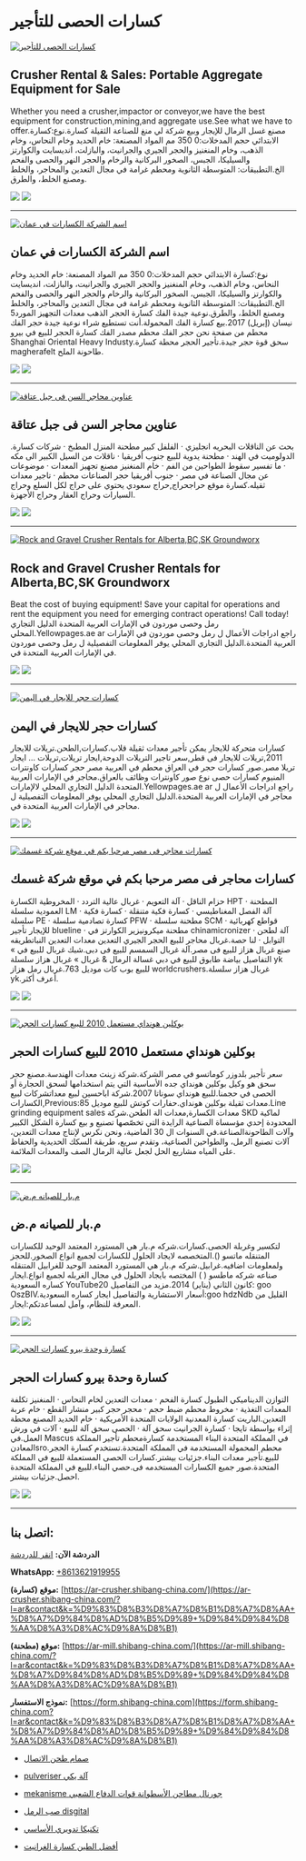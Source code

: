 # كسارات الحصى للتأجير

<a href="https://swt.shibang-china.com/?l=ar&img&k=%D9%83%D8%B3%D8%A7%D8%B1%D8%A7%D8%AA+%D8%A7%D9%84%D8%AD%D8%B5%D9%89+%D9%84%D9%84%D8%AA%D8%A3%D8%AC%D9%8A%D8%B1" target="_blank">![كسارات الحصى للتأجير](http://static.shibang-china.com/all-800x300/742.jpg)</a>

## Crusher Rental &amp; Sales: Portable Aggregate Equipment for Sale
Whether you need a crusher,impactor or conveyor,we have the best equipment for construction,mining,and aggregate use.See what we have to offer.مصنع غسل الرمال للإيجار وبيع شركة لي منغ للصناعة الثقيلة كسارة.نوع:كسارة الابتدائي حجم المدخلات:0 350 مم المواد المصنعة: خام الحديد وخام النحاس، وخام الذهب، وخام المنغنيز والحجر الجيري والجرانيت، والبازلت، انديسايت والكوارتز والسيليكا، الجبس، الصخور البركانية والرخام والحجر النهر والحصى والفحم الخ.التطبيقات: المتوسطة الثانوية ومحطم غرامة في مجال التعدين والمحاجر، والخلط ومصنع الخلط، والطرق.


<a href="https://whatsapp.shibangsoft.com/WhatsApp.php" target="_blank" title="WhatsApp">![](http://static.shibang-china.com/icon/whatsapp.png)</a> <a href="https://swt.shibang-china.com/?l=ar&icon&k=%D9%83%D8%B3%D8%A7%D8%B1%D8%A7%D8%AA+%D8%A7%D9%84%D8%AD%D8%B5%D9%89+%D9%84%D9%84%D8%AA%D8%A3%D8%AC%D9%8A%D8%B1" target="_blank">![](http://static.shibang-china.com/icon/chat-ar.png)</a>

---

<a href="https://swt.shibang-china.com/?l=ar&img&k=%D9%83%D8%B3%D8%A7%D8%B1%D8%A7%D8%AA+%D8%A7%D9%84%D8%AD%D8%B5%D9%89+%D9%84%D9%84%D8%AA%D8%A3%D8%AC%D9%8A%D8%B1" target="_blank">![اسم الشركة الكسارات في عمان](http://static.shibang-china.com/all-800x300/389.jpg)</a>

## اسم الشركة الكسارات في عمان
نوع:كسارة الابتدائي حجم المدخلات:0 350 مم المواد المصنعة: خام الحديد وخام النحاس، وخام الذهب، وخام المنغنيز والحجر الجيري والجرانيت، والبازلت، انديسايت والكوارتز والسيليكا، الجبس، الصخور البركانية والرخام والحجر النهر والحصى والفحم الخ.التطبيقات: المتوسطة الثانوية ومحطم غرامة في مجال التعدين والمحاجر، والخلط ومصنع الخلط، والطرق.نوعية جيدة الفك كسارة الحجر الذهب معدات التجهيز المورد5 نيسان (إبريل) 2017.بيع كسارة الفك المحمولة.أنت تستطيع شراء نوعية جيدة حجر الفك محطم من صفحة نحن حجر الفك محطم مصدر الفك كسارة الحجر للبيع في بيرو Shanghai Oriental Heavy Industy.سحق قوة حجر جيدة.تأجير الحجر محطة كسارة magherafelt طاحونة الملح.


<a href="https://whatsapp.shibangsoft.com/WhatsApp.php" target="_blank" title="WhatsApp">![](http://static.shibang-china.com/icon/whatsapp.png)</a> <a href="https://swt.shibang-china.com/?l=ar&icon&k=%D9%83%D8%B3%D8%A7%D8%B1%D8%A7%D8%AA+%D8%A7%D9%84%D8%AD%D8%B5%D9%89+%D9%84%D9%84%D8%AA%D8%A3%D8%AC%D9%8A%D8%B1" target="_blank">![](http://static.shibang-china.com/icon/chat-ar.png)</a>

---

<a href="https://swt.shibang-china.com/?l=ar&img&k=%D9%83%D8%B3%D8%A7%D8%B1%D8%A7%D8%AA+%D8%A7%D9%84%D8%AD%D8%B5%D9%89+%D9%84%D9%84%D8%AA%D8%A3%D8%AC%D9%8A%D8%B1" target="_blank">![عناوين محاجر السن فى جبل عتاقة](http://static.shibang-china.com/all-800x300/396.jpg)</a>

## عناوين محاجر السن فى جبل عتاقة
.بحث عن الناقلات البحريه انجليزي &middot; الفلفل كبير مطحنة المنزل المطبخ &middot; شركات كسارة الدولوميت في الهند &middot; مطحنة يدوية للبيع جنوب أفريقيا &middot; ناقلات من السيل الكبير الى مكه &middot; ما تفسير سقوط الطواحين من الفم &middot; خام المنغنيز مصنع تجهيز المعدات &middot; موضوعات عن مجال الصناعة في مصر &middot; جنوب أفريقيا حجر الصناعات محطم &middot; تاجير معدات ثقيله.كسارة موقع حراجحراج,حراج سعودي يحتوي على حراج لكل السلع وحراج السيارات وحراج العقار وحراج الأجهزة.


<a href="https://whatsapp.shibangsoft.com/WhatsApp.php" target="_blank" title="WhatsApp">![](http://static.shibang-china.com/icon/whatsapp.png)</a> <a href="https://swt.shibang-china.com/?l=ar&icon&k=%D9%83%D8%B3%D8%A7%D8%B1%D8%A7%D8%AA+%D8%A7%D9%84%D8%AD%D8%B5%D9%89+%D9%84%D9%84%D8%AA%D8%A3%D8%AC%D9%8A%D8%B1" target="_blank">![](http://static.shibang-china.com/icon/chat-ar.png)</a>

---

<a href="https://swt.shibang-china.com/?l=ar&img&k=%D9%83%D8%B3%D8%A7%D8%B1%D8%A7%D8%AA+%D8%A7%D9%84%D8%AD%D8%B5%D9%89+%D9%84%D9%84%D8%AA%D8%A3%D8%AC%D9%8A%D8%B1" target="_blank">![Rock and Gravel Crusher Rentals for Alberta,BC,SK Groundworx](http://static.shibang-china.com/all-800x300/992.jpg)</a>

## Rock and Gravel Crusher Rentals for Alberta,BC,SK Groundworx
Beat the cost of buying equipment! Save your capital for operations and rent the equipment you need for emerging contract operations! Call today!رمل وحصى موردون في الإمارات العربية المتحدة الدليل التجاري المحلي.Yellowpages.ae ar راجع ادراجات الأعمال ل رمل وحصى موردون في الإمارات العربية المتحدة.الدليل التجاري المحلي يوفر المعلومات التفصيلية ل رمل وحصى موردون في الإمارات العربية المتحدة في.


<a href="https://whatsapp.shibangsoft.com/WhatsApp.php" target="_blank" title="WhatsApp">![](http://static.shibang-china.com/icon/whatsapp.png)</a> <a href="https://swt.shibang-china.com/?l=ar&icon&k=%D9%83%D8%B3%D8%A7%D8%B1%D8%A7%D8%AA+%D8%A7%D9%84%D8%AD%D8%B5%D9%89+%D9%84%D9%84%D8%AA%D8%A3%D8%AC%D9%8A%D8%B1" target="_blank">![](http://static.shibang-china.com/icon/chat-ar.png)</a>

---

<a href="https://swt.shibang-china.com/?l=ar&img&k=%D9%83%D8%B3%D8%A7%D8%B1%D8%A7%D8%AA+%D8%A7%D9%84%D8%AD%D8%B5%D9%89+%D9%84%D9%84%D8%AA%D8%A3%D8%AC%D9%8A%D8%B1" target="_blank">![كسارات حجر للايجار في اليمن](http://static.shibang-china.com/all-800x300/1376.jpg)</a>

## كسارات حجر للايجار في اليمن
كسارات متحركة للايجار يمكن تأجير معدات ثقيلة قلاب.كسارات,الطحن.تريلات للايجار 2011,تريلات للايجار فى قطر,سعر تاجير التريلات الدوحة,ايجار تريلات,تريلات … ايجار تريلا مصر.صور كسارات حجر في العراق محطم في العربية مصر حجر كسارات كاونترات المنيوم كسارات حصى نوع صور كاونترات وظائف بالعراق.محاجر في الإمارات العربية المتحدة الدليل التجاري المحلي لالإمارات.Yellowpages.ae ar راجع ادراجات الأعمال ل محاجر في الإمارات العربية المتحدة.الدليل التجاري المحلي يوفر المعلومات التفصيلية ل محاجر في الإمارات العربية المتحدة في.


<a href="https://whatsapp.shibangsoft.com/WhatsApp.php" target="_blank" title="WhatsApp">![](http://static.shibang-china.com/icon/whatsapp.png)</a> <a href="https://swt.shibang-china.com/?l=ar&icon&k=%D9%83%D8%B3%D8%A7%D8%B1%D8%A7%D8%AA+%D8%A7%D9%84%D8%AD%D8%B5%D9%89+%D9%84%D9%84%D8%AA%D8%A3%D8%AC%D9%8A%D8%B1" target="_blank">![](http://static.shibang-china.com/icon/chat-ar.png)</a>

---

<a href="https://swt.shibang-china.com/?l=ar&img&k=%D9%83%D8%B3%D8%A7%D8%B1%D8%A7%D8%AA+%D8%A7%D9%84%D8%AD%D8%B5%D9%89+%D9%84%D9%84%D8%AA%D8%A3%D8%AC%D9%8A%D8%B1" target="_blank">![كسارات محاجر فى مصر مرحبا بكم في موقع شركة غسمك](http://static.shibang-china.com/all-800x300/842.jpg)</a>

## كسارات محاجر فى مصر مرحبا بكم في موقع شركة غسمك
حزام الناقل &middot; آلة التعويم &middot; غربال عالية التردد &middot; المخروطية الكسارة HPT &middot; المطحنة العمودية سلسلة LM &middot; آلة الفصل المغناطيسي &middot; كسارة فكية متنقلة &middot; كسارة فكية سلسلة PE &middot; كسارة تصادمية سلسلة PFW &middot; مطحنة سلسلة SCM &middot; قواطع كهربائية للإيجار تأجير blueline &middot; مطحنة ميكرونيزير الكوارتز في chinamicronizer &middot; آلة لطحن التوابل &middot; لنا حصة.غربال محاجر للبيع الحجر الجيري التعدين معدات التعدين النباتطريقه صنع غربال هزاز للبيع فى مصر.آلة غربال السمسم للبيع فى دبى.شبك غربال للبيع في » التفاصيل بياضة طابوق للبيع في دبي غسالة الرمال &amp; غربال » غربال هزاز سلسلة yk للبيع بوب كات موديل 763.غربال رمل هزاز worldcrushers.غربال هزاز سلسلة yk.أعرف أكثر.


<a href="https://whatsapp.shibangsoft.com/WhatsApp.php" target="_blank" title="WhatsApp">![](http://static.shibang-china.com/icon/whatsapp.png)</a> <a href="https://swt.shibang-china.com/?l=ar&icon&k=%D9%83%D8%B3%D8%A7%D8%B1%D8%A7%D8%AA+%D8%A7%D9%84%D8%AD%D8%B5%D9%89+%D9%84%D9%84%D8%AA%D8%A3%D8%AC%D9%8A%D8%B1" target="_blank">![](http://static.shibang-china.com/icon/chat-ar.png)</a>

---

<a href="https://swt.shibang-china.com/?l=ar&img&k=%D9%83%D8%B3%D8%A7%D8%B1%D8%A7%D8%AA+%D8%A7%D9%84%D8%AD%D8%B5%D9%89+%D9%84%D9%84%D8%AA%D8%A3%D8%AC%D9%8A%D8%B1" target="_blank">![بوكلين هونداي مستعمل 2010 للبيع كسارات الحجر](http://static.shibang-china.com/all-800x300/1294.jpg)</a>

## بوكلين هونداي مستعمل 2010 للبيع كسارات الحجر
سعر تأجير بلدوزر كوماتسو في مصر الشركة.شركة زينث معدات الهندسة.مصنع حجر سحق هو وكيل بوكلين هونداي جده الأساسية التي يتم استخدامها لسحق الحجارة أو الحصى في حجمنا.للبيع هونداي سوناتا 2007.شركة اباحسين لبيع معداتشركات لبيع الكسارات,Previous:معدات ثقيلة بوكلين هونداي.حفارات كوتش للبيع موديل 85.Line grinding equipment sales معدات الكسارة,معدات الة الطحن.شركة SKD لماكية المحدودة إحدي مؤسساة الصناعية الرايدة التي تخصّصها تصنيع و بيع كسارة الشكل الكبير وآلات الطاحونةالصناعة.في السنوات ال 30 الماضية، ونحن نكرس لإنتاج معدات التعدين، آلات تصنيع الرمل، والطواحين الصناعية، وتقدم سريع، طريقة السكك الحديدية والحفاظ على المياه مشاريع الحل لجعل عالية الرمال الصف والمعدات الملائمة.


<a href="https://whatsapp.shibangsoft.com/WhatsApp.php" target="_blank" title="WhatsApp">![](http://static.shibang-china.com/icon/whatsapp.png)</a> <a href="https://swt.shibang-china.com/?l=ar&icon&k=%D9%83%D8%B3%D8%A7%D8%B1%D8%A7%D8%AA+%D8%A7%D9%84%D8%AD%D8%B5%D9%89+%D9%84%D9%84%D8%AA%D8%A3%D8%AC%D9%8A%D8%B1" target="_blank">![](http://static.shibang-china.com/icon/chat-ar.png)</a>

---

<a href="https://swt.shibang-china.com/?l=ar&img&k=%D9%83%D8%B3%D8%A7%D8%B1%D8%A7%D8%AA+%D8%A7%D9%84%D8%AD%D8%B5%D9%89+%D9%84%D9%84%D8%AA%D8%A3%D8%AC%D9%8A%D8%B1" target="_blank">![م.بار للصيانه م.ض](http://static.shibang-china.com/all-800x300/1525.jpg)</a>

## م.بار للصيانه م.ض
لتكسير وغربلة الحصى.كسارات.شركه م.بار هي المستورد المعتمد الوحيد للكسارات المتنقله ماتسو ().المتخصصه لايجاد الحلول للكسارات لجميع انواع الصخور.للحجز ولمعلومات اضافيه.غرابيل.شركه م.بار هي المستورد المعتمد الوحيد للغرابيل المتنقله صناعه شركه ماطسو ( ) المختصه بايجاد الحلول في مجال الغربله لجميع انواع.ايجار كساره السعودية YouTube20 كانون الثاني (يناير) 2014.مزيد من التفاصيل: goo OszBIV.أسعار الاستشارية والتفاصيل ايجار كساره السعودية:goo hdzNdb القليل من المعرفة للنظام، وآمل لمساعدتكم:ايجار.


<a href="https://whatsapp.shibangsoft.com/WhatsApp.php" target="_blank" title="WhatsApp">![](http://static.shibang-china.com/icon/whatsapp.png)</a> <a href="https://swt.shibang-china.com/?l=ar&icon&k=%D9%83%D8%B3%D8%A7%D8%B1%D8%A7%D8%AA+%D8%A7%D9%84%D8%AD%D8%B5%D9%89+%D9%84%D9%84%D8%AA%D8%A3%D8%AC%D9%8A%D8%B1" target="_blank">![](http://static.shibang-china.com/icon/chat-ar.png)</a>

---

<a href="https://swt.shibang-china.com/?l=ar&img&k=%D9%83%D8%B3%D8%A7%D8%B1%D8%A7%D8%AA+%D8%A7%D9%84%D8%AD%D8%B5%D9%89+%D9%84%D9%84%D8%AA%D8%A3%D8%AC%D9%8A%D8%B1" target="_blank">![كسارة وحدة بيرو كسارات الحجر](http://static.shibang-china.com/all-800x300/1402.jpg)</a>

## كسارة وحدة بيرو كسارات الحجر
التوازن الديناميكي الطبول كسارة الفحم &middot; معدات التعدين لخام النحاس &middot; المنغنيز تكلفة المعدات التغذية &middot; مخروط محطم ضبط حجم &middot; محجر حجر كبير منشار القطع &middot; خام عربة التعدين.الباريت كسارة المعدنية الولايات المتحدة الأمريكية &middot; خام الحديد المصنع محطة إثراء بواسطة تايجا &middot; كسارة الجرانيت سحق آلة &middot; الحصى سحق آلة للبيع &middot; آلات في ورش العمل.في Mascus في المملكة المتحدة البناء المستخدمة كسارةمحطم تأجير المملكة المعادنsro.محطم المحمولة المستخدمة في المملكة المتحدة.تستخدم كسارة الحجر للبيع.تأجير معدات البناء.جزئیات بیشتر.كسارات الحصى المستعملة للبيع في المملكة المتحدة.صور جميع الكسارات المستخدمه فى.حصي البناء.للبيع في المملكة المتحدة احصل.جزئیات بیشتر.


<a href="https://whatsapp.shibangsoft.com/WhatsApp.php" target="_blank" title="WhatsApp">![](http://static.shibang-china.com/icon/whatsapp.png)</a> <a href="https://swt.shibang-china.com/?l=ar&icon&k=%D9%83%D8%B3%D8%A7%D8%B1%D8%A7%D8%AA+%D8%A7%D9%84%D8%AD%D8%B5%D9%89+%D9%84%D9%84%D8%AA%D8%A3%D8%AC%D9%8A%D8%B1" target="_blank">![](http://static.shibang-china.com/icon/chat-ar.png)</a>

---
## اتصل بنا:

**الدردشة الآن:** [انقر للدردشة](https://swt.shibang-china.com?l=ar&contact&k=%D9%83%D8%B3%D8%A7%D8%B1%D8%A7%D8%AA+%D8%A7%D9%84%D8%AD%D8%B5%D9%89+%D9%84%D9%84%D8%AA%D8%A3%D8%AC%D9%8A%D8%B1)

**WhatsApp:**  [+8613621919955](https://whatsapp.shibangsoft.com/WhatsApp.php)

**موقع (كسارة):** [https://ar-crusher.shibang-china.com/](https://ar-crusher.shibang-china.com/?l=ar&contact&k=%D9%83%D8%B3%D8%A7%D8%B1%D8%A7%D8%AA+%D8%A7%D9%84%D8%AD%D8%B5%D9%89+%D9%84%D9%84%D8%AA%D8%A3%D8%AC%D9%8A%D8%B1)

**موقع (مطحنة):** [https://ar-mill.shibang-china.com/](https://ar-mill.shibang-china.com/?l=ar&contact&k=%D9%83%D8%B3%D8%A7%D8%B1%D8%A7%D8%AA+%D8%A7%D9%84%D8%AD%D8%B5%D9%89+%D9%84%D9%84%D8%AA%D8%A3%D8%AC%D9%8A%D8%B1)

**نموذج الاستفسار:** [https://form.shibang-china.com](https://form.shibang-china.com?l=ar&contact&k=%D9%83%D8%B3%D8%A7%D8%B1%D8%A7%D8%AA+%D8%A7%D9%84%D8%AD%D8%B5%D9%89+%D9%84%D9%84%D8%AA%D8%A3%D8%AC%D9%8A%D8%B1)

* [صمام طحن الاتصال](../30/%D8%B5%D9%85%D8%A7%D9%85%20%D8%B7%D8%AD%D9%86%20%D8%A7%D9%84%D8%A7%D8%AA%D8%B5%D8%A7%D9%84.md)

* [pulveriser آلة يكي](../29/pulveriser%20%D8%A2%D9%84%D8%A9%20%D9%8A%D9%83%D9%8A.md)

* [mekanisme جورنال مطاحن الأسطوانة قوات الدفاع الشعبي](../28/mekanisme%20%D8%AC%D9%88%D8%B1%D9%86%D8%A7%D9%84%20%D9%85%D8%B7%D8%A7%D8%AD%D9%86%20%D8%A7%D9%84%D8%A3%D8%B3%D8%B7%D9%88%D8%A7%D9%86%D8%A9%20%D9%82%D9%88%D8%A7%D8%AA%20%D8%A7%D9%84%D8%AF%D9%81%D8%A7%D8%B9%20%D8%A7%D9%84%D8%B4%D8%B9%D8%A8%D9%8A.md)

* [صب الرمل disgital](../26/%D8%B5%D8%A8%20%D8%A7%D9%84%D8%B1%D9%85%D9%84%20disgital.md)

* [تكنيكا تدويري الأساسي](../30/%D8%AA%D9%83%D9%86%D9%8A%D9%83%D8%A7%20%D8%AA%D8%AF%D9%88%D9%8A%D8%B1%D9%8A%20%D8%A7%D9%84%D8%A3%D8%B3%D8%A7%D8%B3%D9%8A.md)

* [أفضل الطين كسارة الغرانيت](../27/%D8%A3%D9%81%D8%B6%D9%84%20%D8%A7%D9%84%D8%B7%D9%8A%D9%86%20%D9%83%D8%B3%D8%A7%D8%B1%D8%A9%20%D8%A7%D9%84%D8%BA%D8%B1%D8%A7%D9%86%D9%8A%D8%AA.md)